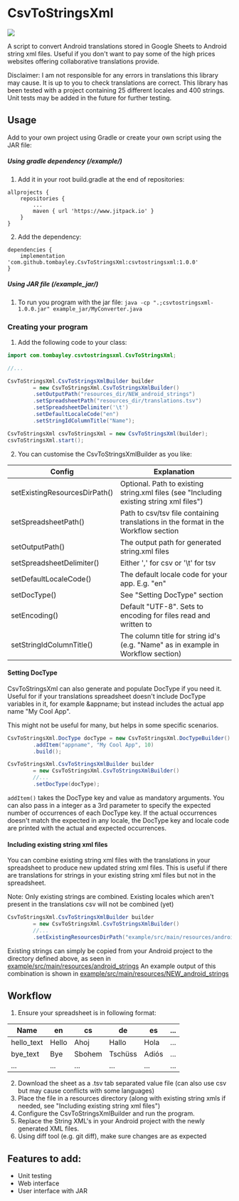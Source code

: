 # CsvToStringsXml

[![](https://jitpack.io/v/tombayley/CsvToStringsXml.svg)](https://jitpack.io/#tombayley/CsvToStringsXml)

A script to convert Android translations stored in Google Sheets to Android string xml files.
Useful if you don't want to pay some of the high prices websites offering collaborative translations provide.

Disclaimer: I am not responsible for any errors in translations this library may cause. It is up to you to check translations are correct.
This library has been tested with a project containing 25 different locales and 400 strings. Unit tests may be added in the future for further testing.



## Usage
Add to your own project using Gradle or create your own script using the JAR file:


##### Using gradle dependency (/example/)
1. Add it in your root build.gradle at the end of repositories:
```
allprojects {
    repositories {
        ...
        maven { url 'https://www.jitpack.io' }
    }
}
```
2. Add the dependency:
```
dependencies {
    implementation 'com.github.tombayley.CsvToStringsXml:csvtostringsxml:1.0.0'
}
```

##### Using JAR file (/example_jar/)
1. To run you program with the jar file:
`java -cp ".;csvtostringsxml-1.0.0.jar" example_jar/MyConverter.java`





### Creating your program
1. Add the following code to your class:
```java
import com.tombayley.csvtostringsxml.CsvToStringsXml;

//...

CsvToStringsXml.CsvToStringsXmlBuilder builder
        = new CsvToStringsXml.CsvToStringsXmlBuilder()
        .setOutputPath("resources_dir/NEW_android_strings")
        .setSpreadsheetPath("resources_dir/translations.tsv")
        .setSpreadsheetDelimiter('\t')
        .setDefaultLocaleCode("en")
        .setStringIdColumnTitle("Name");

CsvToStringsXml csvToStringsXml = new CsvToStringsXml(builder);
csvToStringsXml.start();
```

2. You can customise the CsvToStringsXmlBuilder as you like:

| Config | Explanation |
| --- | --- |
| setExistingResourcesDirPath() | Optional. Path to existing string.xml files (see "Including existing string xml files") |
| setSpreadsheetPath() | Path to csv/tsv file containing translations in the format in the Workflow section |
| setOutputPath() | The output path for generated string.xml files |
| setSpreadsheetDelimiter() | Either ',' for csv or '\t' for tsv |
| setDefaultLocaleCode() | The default locale code for your app. E.g. "en" |
| setDocType() | See "Setting DocType" section |
| setEncoding() | Default "UTF-8". Sets to encoding for files read and written to |
| setStringIdColumnTitle() | The column title for string id's (e.g. "Name" as in example in Workflow section) |



#### Setting DocType
CsvToStringsXml can also generate and populate DocType if you need it.
Useful for if your translations spreadsheet doesn't include DocType variables in it, for example &appname; but instead includes the actual app name "My Cool App".

This might not be useful for many, but helps in some specific scenarios.

```java
CsvToStringsXml.DocType docType = new CsvToStringsXml.DocTypeBuilder()
        .addItem("appname", "My Cool App", 10)
        .build();

CsvToStringsXml.CsvToStringsXmlBuilder builder
        = new CsvToStringsXml.CsvToStringsXmlBuilder()
        //...
        .setDocType(docType);
```

`addItem()` takes the DocType key and value as mandatory arguments.
You can also pass in a integer as a 3rd parameter to specify the expected number of occurrences of each DocType key.
If the actual occurrences doesn't match the expected in any locale, the DocType key and locale code are printed with the actual and expected occurrences. 




#### Including existing string xml files
You can combine existing string xml files with the translations in your spreadsheet to produce new updated string xml files.
This is useful if there are translations for strings in your existing string xml files but not in the spreadsheet.

Note: Only existing strings are combined. Existing locales which aren't present in the translations csv will not be combined (yet)

```java
CsvToStringsXml.CsvToStringsXmlBuilder builder
        = new CsvToStringsXml.CsvToStringsXmlBuilder()
        //...
        .setExistingResourcesDirPath("example/src/main/resources/android_strings");
```

Existing strings can simply be copied from your Android project to the directory defined above, as seen in [example/src/main/resources/android_strings](https://github.com/tombayley/CsvToStringsXml/tree/master/example/src/main/resources/android_strings)
An example output of this combination is shown in [example/src/main/resources/NEW_android_strings](https://github.com/tombayley/CsvToStringsXml/tree/master/example/src/main/resources/NEW_android_strings)







## Workflow
1. Ensure your spreadsheet is in following format:

| Name | en | cs | de | es | ... |
| --- | --- | --- | --- | --- | --- |
| hello_text | Hello | Ahoj | Hallo | Hola | ... |
| bye_text | Bye | Sbohem | Tschüss | Adiós | ... |
| ... | ... | ... | ... | ... | ... |

2. Download the sheet as a .tsv tab separated value file (can also use csv but may cause conflicts with some languages)
3. Place the file in a resources directory (along with existing string xmls if needed, see "Including existing string xml files")
4. Configure the CsvToStringsXmlBuilder and run the program.
5. Replace the String XML's in your Android project with the newly generated XML files.
6. Using diff tool (e.g. git diff), make sure changes are as expected





## Features to add:
- Unit testing
- Web interface
- User interface with JAR
